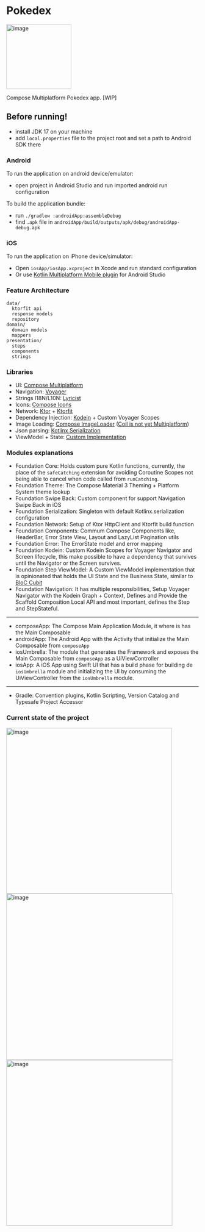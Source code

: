 # Pokedex 

<img width="170" src="https://github.com/DevSrSouza/pokedex-compose-multiplatform/assets/29736164/82b0c6e0-5910-410b-bb7b-58ad7864857a"  alt="image"/>

Compose Multiplatform Pokedex app. [WIP]

## Before running!
 - install JDK 17 on your machine
 - add `local.properties` file to the project root and set a path to Android SDK there

### Android
To run the application on android device/emulator:  
 - open project in Android Studio and run imported android run configuration

To build the application bundle:
 - run `./gradlew :androidApp:assembleDebug`
 - find `.apk` file in `androidApp/build/outputs/apk/debug/androidApp-debug.apk`

### iOS
To run the application on iPhone device/simulator:
 - Open `iosApp/iosApp.xcproject` in Xcode and run standard configuration
 - Or use [Kotlin Multiplatform Mobile plugin](https://plugins.jetbrains.com/plugin/14936-kotlin-multiplatform-mobile) for Android Studio

### Feature Architecture

```
data/
  ktorfit api
  response models
  repository
domain/
  domain models
  mappers
presentation/
  steps
  components
  strings
```

### Libraries

- UI: [Compose Multiplatform](https://github.com/JetBrains/compose-multiplatform)
- Navigation: [Voyager](https://github.com/adrielcafe/voyager/)
- Strings I18N/L10N: [Lyricist](https://github.com/adrielcafe/lyricist/)
- Icons: [Compose Icons](https://github.com/DevSrSouza/compose-icons)
- Network: [Ktor](https://github.com/ktorio/ktor) + [Ktorfit](https://github.com/Foso/Ktorfit)
- Dependency Injection: [Kodein](https://github.com/kosi-libs/Kodein) + Custom Voyager Scopes
- Image Loading: [Compose ImageLoader](https://github.com/qdsfdhvh/compose-imageloader) ([Coil is not yet Multiplatform](https://github.com/coil-kt/coil/issues/842))
- Json parsing: [Kotlinx Serialization](https://github.com/Kotlin/kotlinx.serialization)
- ViewModel + State: [Custom Implementation](https://github.com/DevSrSouza/pokedex-compose-multiplatform/tree/main/foundation/step-view-model/src/commonMain/kotlin/dev.srsouza.pokedex.foundation.stepviewmodel)

### Modules explanations

- Foundation Core: Holds custom pure Kotlin functions, currently, the place of the `safeCatching` extension for avoiding Coroutine Scopes not being able to cancel when code called from `runCatching`.
- Foundation Theme: The Compose Material 3 Theming + Platform System theme lookup
- Foundation Swipe Back: Custom component for support Navigation Swipe Back in iOS
- Foundation Serialization: Singleton with default Kotlinx.serialization configuration
- Foundation Network: Setup of Ktor HttpClient and Ktorfit build function
- Foundation Components: Commum Compose Components like, HeaderBar, Error State View, Layout and LazyList Pagination utils
- Foundation Error: The ErrorState model and error mapping
- Foundation Kodein: Custom Kodein Scopes for Voyager Navigator and Screen lifecycle, this make possible to have a dependency that survives until the Navigator or the Screen survives.
- Foundation Step ViewModel: A Custom ViewModel implementation that is opinionated that holds the UI State and the Business State, similar to [BloC Cubit](https://bloclibrary.dev/#/coreconcepts?id=cubit)
- Foundation Navigation: It has multiple responsibilities, Setup Voyager Navigator with the Kodein Graph + Context, Defines and Provide the Scaffold Composition Local API and most important, defines the Step and StepStateful.
- ---
- composeApp: The Compose Main Application Module, it where is has the Main Composable
- androidApp: The Android App with the Activity that initialize the Main Composable from `composeApp`
- iosUmbrella: The module that generates the Framework and exposes the Main Composable from `composeApp` as a UiViewController
- iosApp: A iOS App using Swift UI that has a build phase for building de `iosUmbrella` module and initializing the UI by consuming the UiViewController from the `iosUmbrella` module.
- ---
- Gradle: Convention plugins, Kotlin Scripting, Version Catalog and Typesafe Project Accessor


### Current state of the project

<img width="434" alt="image" src="https://github.com/DevSrSouza/pokedex-compose-multiplatform/assets/29736164/0654b187-ea0f-4f31-97be-8445d24e8325">

<img width="437" alt="image" src="https://github.com/DevSrSouza/pokedex-compose-multiplatform/assets/29736164/52c3517e-a040-46f6-ac81-652a96cc4060">

<img width="435" alt="image" src="https://github.com/DevSrSouza/pokedex-compose-multiplatform/assets/29736164/e18f8653-90c2-4457-86cb-b3605accd364">


